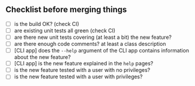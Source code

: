 
Checklist before merging things
------------------------------------------

- [ ] is the build OK? (check CI)
- [ ] are existing unit tests all green (check CI)
- [ ] are there new unit tests covering (at least a bit) the new feature?
- [ ] are there enough code comments? at least a class description
- [ ] [CLI app] does the `--help` argument of the CLI app contains information about the new feature?
- [ ] [CLI app] is the new feature explained in the `help` pages?
- [ ] is the new feature tested with a user with no privileges?
- [ ] is the new feature tested with a user with privileges?
